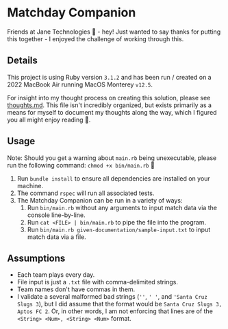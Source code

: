 # Matchday Companion

Friends at Jane Technologies 💛 - hey! Just wanted to say thanks for putting this together - I enjoyed the challenge of working through this.

## Details

This project is using Ruby version `3.1.2` and has been run / created on a 2022 MacBook Air running MacOS Monterey `v12.5`.

For insight into my thought process on creating this solution, please see [thoughts.md](thoughts.md). This file isn't incredibly organized, but exists primarily as a means for myself to document my thoughts along the way, which I figured you all might enjoy reading 🙂.

## Usage

Note: Should you get a warning about `main.rb` being unexecutable, please run the following command: `chmod +x bin/main.rb` 🙂

1. Run `bundle install` to ensure all dependencies are installed on your machine.
2. The command `rspec` will run all associated tests.
3. The Matchday Companion can be run in a variety of ways:
   1. Run `bin/main.rb` without any arguments to input match data via the console line-by-line.
   2. Run `cat <FILE> | bin/main.rb` to pipe the file into the program.
   3. Run `bin/main.rb given-documentation/sample-input.txt` to input match data via a file.

## Assumptions

- Each team plays every day.
- File input is just a `.txt` file with comma-delimited strings.
- Team names don't have commas in them.
- I validate a several malformed bad strings (`''`, `' '`, and `'Santa Cruz Slugs 3`), but I did assume that the format would be `Santa Cruz Slugs 3, Aptos FC 2`. Or, in other words, I am not enforcing that lines are of the `<String> <Num>, <String> <Num>` format.
